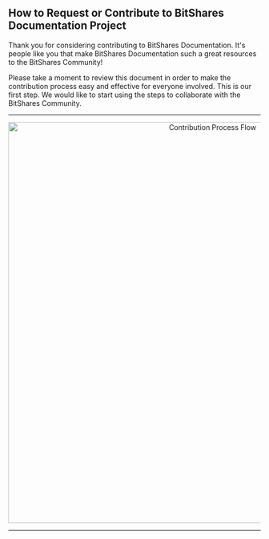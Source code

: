 ## How to Request or Contribute to BitShares Documentation Project


Thank you for considering contributing to BitShares Documentation. It's people like you that make BitShares Documentation such a great resources to the BitShares Community!

Please take a moment to review this document in order to make the contribution process easy and effective for everyone involved. This is our first step. We would like to start using the steps to collaborate with the BitShares Community.  

***

<p align="center">
  <img src="/_static/imgs/how-to-process-contribution.png" width="800" title="Contribution Process Flow">
</p>





***
